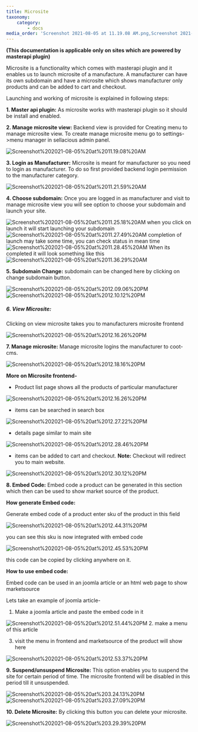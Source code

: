 ```yaml
---
title: Microsite
taxonomy:
    category:
        - docs
media_order: 'Screenshot 2021-08-05 at 11.19.08 AM.png,Screenshot 2021-08-05 at 11.21.59 AM.png,Screenshot 2021-08-05 at 11.25.18 AM.png,Screenshot 2021-08-05 at 11.27.49 AM.png,Screenshot 2021-08-05 at 11.28.45 AM.png,Screenshot 2021-08-05 at 11.36.29 AM.png,Screenshot 2021-08-05 at 12.09.06 PM.png,Screenshot 2021-08-05 at 12.10.12 PM.png,Screenshot 2021-08-05 at 12.16.26 PM.png,Screenshot 2021-08-05 at 12.27.22 PM.png,Screenshot 2021-08-05 at 12.18.16 PM.png,Screenshot 2021-08-05 at 12.28.46 PM.png,Screenshot 2021-08-05 at 12.30.12 PM.png,Screenshot 2021-08-05 at 12.44.31 PM.png,Screenshot 2021-08-05 at 12.45.53 PM.png,Screenshot 2021-08-05 at 12.51.44 PM.png,Screenshot 2021-08-05 at 12.53.37 PM.png,Screenshot 2021-08-05 at 3.24.13 PM.png,Screenshot 2021-08-05 at 3.27.09 PM.png,Screenshot 2021-08-05 at 3.29.39 PM.png'
---
```


**(This documentation is applicable only on sites which are powered by masterapi plugin)**

Microsite is a functionality which comes with masterapi plugin and it enables us to launch microsite of a manufacture.
A manufacturer can have its own subdomain and have a microsite which shows manufacturer only products and can be added to cart and  checkout.

Launching and working of microsite is explained in following steps:

**1. Master api plugin:** As microsite works with masterapi plugin so it should be install and enabled.

**2. Manage microsite view:** Backend view is provided for Creating menu to manage microsite view. To create manage microsite menu go to settings->menu manager in sellacious admin panel.

![Screenshot%202021-08-05%20at%2011.19.08%20AM](Screenshot%202021-08-05%20at%2011.19.08%20AM.png "Screenshot%202021-08-05%20at%2011.19.08%20AM")

**3. Login as Manufacturer:** Microsite is meant for manufacturer so you need to login as manufacturer. To do so first provided backend login permission to the manufacturer category. 

![Screenshot%202021-08-05%20at%2011.21.59%20AM](Screenshot%202021-08-05%20at%2011.21.59%20AM.png "Screenshot%202021-08-05%20at%2011.21.59%20AM")

**4. Choose subdomain:** Once you are logged in as manufacturer and visit to manage microsite view you will see option to choose your subdomain and launch your site.

![Screenshot%202021-08-05%20at%2011.25.18%20AM](Screenshot%202021-08-05%20at%2011.25.18%20AM.png "Screenshot%202021-08-05%20at%2011.25.18%20AM")
when you click on launch it will start launching your subdomain
![Screenshot%202021-08-05%20at%2011.27.49%20AM](Screenshot%202021-08-05%20at%2011.27.49%20AM.png "Screenshot%202021-08-05%20at%2011.27.49%20AM")
completion of launch may take some time, you can check status in mean time
![Screenshot%202021-08-05%20at%2011.28.45%20AM](Screenshot%202021-08-05%20at%2011.28.45%20AM.png "Screenshot%202021-08-05%20at%2011.28.45%20AM")
When its completed it will look something like this
![Screenshot%202021-08-05%20at%2011.36.29%20AM](Screenshot%202021-08-05%20at%2011.36.29%20AM.png "Screenshot%202021-08-05%20at%2011.36.29%20AM")

**5. Subdomain Change:** subdomain can be changed here by clicking on change subdomain button.

![Screenshot%202021-08-05%20at%2012.09.06%20PM](Screenshot%202021-08-05%20at%2012.09.06%20PM.png "Screenshot%202021-08-05%20at%2012.09.06%20PM")
![Screenshot%202021-08-05%20at%2012.10.12%20PM](Screenshot%202021-08-05%20at%2012.10.12%20PM.png "Screenshot%202021-08-05%20at%2012.10.12%20PM")

##### 6. View Microsite: 
Clicking on view microsite takes you to manufacturers microsite frontend

![Screenshot%202021-08-05%20at%2012.16.26%20PM](Screenshot%202021-08-05%20at%2012.16.26%20PM.png "Screenshot%202021-08-05%20at%2012.16.26%20PM")

**7. Manage microsite:** Manage microsite logins the manufacturer to coot-cms.

![Screenshot%202021-08-05%20at%2012.18.16%20PM](Screenshot%202021-08-05%20at%2012.18.16%20PM.png "Screenshot%202021-08-05%20at%2012.18.16%20PM")

**More on Microsite frontend-**
* Product list page shows all the products of particular manufacturer

![Screenshot%202021-08-05%20at%2012.16.26%20PM](Screenshot%202021-08-05%20at%2012.16.26%20PM.png "Screenshot%202021-08-05%20at%2012.16.26%20PM")

* items can be searched in search box

![Screenshot%202021-08-05%20at%2012.27.22%20PM](Screenshot%202021-08-05%20at%2012.27.22%20PM.png "Screenshot%202021-08-05%20at%2012.27.22%20PM")

* details page similar to main site

![Screenshot%202021-08-05%20at%2012.28.46%20PM](Screenshot%202021-08-05%20at%2012.28.46%20PM.png "Screenshot%202021-08-05%20at%2012.28.46%20PM")

* items can be added to cart and checkout.
**Note:** Checkout will redirect you to main website.

![Screenshot%202021-08-05%20at%2012.30.12%20PM](Screenshot%202021-08-05%20at%2012.30.12%20PM.png "Screenshot%202021-08-05%20at%2012.30.12%20PM")


**8. Embed Code:** Embed code a product can be generated in this section which then can be used to show market source of the product.

**How generate Embed code:**

Generate embed code of a product enter sku of the product in this field

![Screenshot%202021-08-05%20at%2012.44.31%20PM](Screenshot%202021-08-05%20at%2012.44.31%20PM.png "Screenshot%202021-08-05%20at%2012.44.31%20PM")

you can see this sku is now integrated with embed code

![Screenshot%202021-08-05%20at%2012.45.53%20PM](Screenshot%202021-08-05%20at%2012.45.53%20PM.png "Screenshot%202021-08-05%20at%2012.45.53%20PM")

this code can be copied by clicking anywhere on it.

**How to use embed code:**

Embed code can be used in an joomla article or an html web page to show marketsource

Lets take an example of joomla article-

1. Make a joomla article and paste the embed code in it

![Screenshot%202021-08-05%20at%2012.51.44%20PM](Screenshot%202021-08-05%20at%2012.51.44%20PM.png "Screenshot%202021-08-05%20at%2012.51.44%20PM")
2. make a menu of this article

3. visit the menu in frontend and marketsource of the product will show here

![Screenshot%202021-08-05%20at%2012.53.37%20PM](Screenshot%202021-08-05%20at%2012.53.37%20PM.png "Screenshot%202021-08-05%20at%2012.53.37%20PM")

**9. Suspend/unsuspend Microsite:** This option enables you to suspend the site for certain period of time. The microsite frontend will be disabled in this period till it unsuspended. 

![Screenshot%202021-08-05%20at%203.24.13%20PM](Screenshot%202021-08-05%20at%203.24.13%20PM.png "Screenshot%202021-08-05%20at%203.24.13%20PM")![Screenshot%202021-08-05%20at%203.27.09%20PM](Screenshot%202021-08-05%20at%203.27.09%20PM.png "Screenshot%202021-08-05%20at%203.27.09%20PM")

**10. Delete Microsite:** By clicking this button you can delete your microsite.

![Screenshot%202021-08-05%20at%203.29.39%20PM](Screenshot%202021-08-05%20at%203.29.39%20PM.png "Screenshot%202021-08-05%20at%203.29.39%20PM")